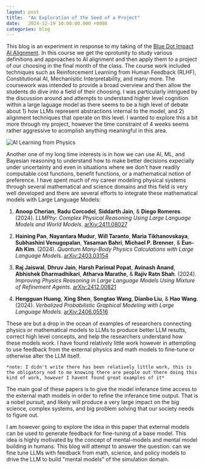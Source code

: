 ```yaml
---
layout: post
title:  "An Exploration of the Seed of a Project"
date:   2024-12-19 10:00:00.000 +0000
categories: blog
---
```


This blog is an experiment in response to my taking of the [Blue Dot Impact AI Alignment](https://aisafetyfundamentals.com/alignment/). In this course we get the oprotunity to study various definitions and approaches to AI alignment and then apply them to a project of our choosing in the final month of the class. The course work included techniques such as Reinforcement Learning from Human Feedback (RLHF), Constitutional AI, Mechanisitic Interpretability, and many more. The coursework was intended to provide a broad overview and then allow the students do dive into a field of their choosing. I was particularly intrigued by the discussion around and attempts to understand higher level cognition within a large laguage model as there seems to be a high level of debate about 1) how LLMs represent abstractions internal to the model, and 2) alignment techniques that operate on this level. I wanted to explore this a bit more through my project, however the time constraint of 4 weeks seems rather aggressive to acomplish anything meaningful in this area.

![AI Learning from Physics]({{site.baseurl}}/assets/images/DALL·E2024-12-19_09.49.53_generate_an_image_of_a_personification_of_an_LLM_interacting_with_a_personification_of_a_group_of_physics_and_math_models_just_to_answer_questions.webp.webp)

Another one of my long time interests is in how we can use AI, ML, and Bayesian reasoning to understand how to make better decisions expecially under uncertainty and even in situations where we don't have readily computable cost functions, benefit functions, or a mathematical notion of preference. I have spent much of my career modeling physical systems through several mathematical and science domains and this field is very well developed and there are several efforts to integrate these mathematical models with Large Language Models:

1. **Anoop Cherian**, **Radu Corcodel**, **Siddarth Jain**, & **Diego Romeres**. (2024). *LLMPhy: Complex Physical Reasoning Using Large Language Models and World Models*. [arXiv:2411.08027](https://arxiv.org/abs/2411.08027)


1. **Haining Pan**, **Nayantara Mudur**, **Will Taranto**, **Maria Tikhanovskaya**, **Subhashini Venugopalan**, **Yasaman Bahri**, **Michael P. Brenner**, & **Eun-Ah Kim**. (2024). *Quantum Many-Body Physics Calculations with Large Language Models*. [arXiv:2403.03154](https://arxiv.org/abs/2403.03154)

1. **Raj Jaiswal**, **Dhruv Jain**, **Harsh Parimal Popat**, **Avinash Anand**, **Abhishek Dharmadhikari**, **Atharva Marathe**, & **Rajiv Ratn Shah**. (2024). *Improving Physics Reasoning in Large Language Models Using Mixture of Refinement Agents*. [arXiv:2412.00821](https://arxiv.org/abs/2412.00821)

1. **Hengguan Huang**, **Xing Shen**, **Songtao Wang**, **Dianbo Liu**, & **Hao Wang**. (2024). *Verbalized Probabilistic Graphical Modeling with Large Language Models*. [arXiv:2406.05516](https://arxiv.org/abs/2406.05516)

These are but a drop in the ocean of examples of researchers connecting physics or mathematical models to LLMs to produce better LLM results, correct high level concepts, and help the researchers understand how these models work. I have found relatively little work however in attempting to use feedback from the external physics and math models to fine-tune or otherwise alter the LLM itself. 

    *note: I didn't write there has been relatively little work, this is the obligatory nod to me knowing there are people out there doing this kind of work, however I havent found great examples of it*

The main goal of these papers is to give the model inferance time access to the external math models in order to refine the inferance time output. That is a nobel pursuit, and likely will produce a very large impact on the big science, complex systems, and big problem solving that our society needs to figure out. 

I am however going to explore the idea in this paper that external models can be used to generate feedback for fine-tuning of a base model. This idea is highly motivated by the concept of mental-models and mental model building in humans. This blog will attempt to answer the question: can we fine tune LLMs with feedback from math, science, and policy models to drive the LLM to build "mental models" of the simulation domain.


